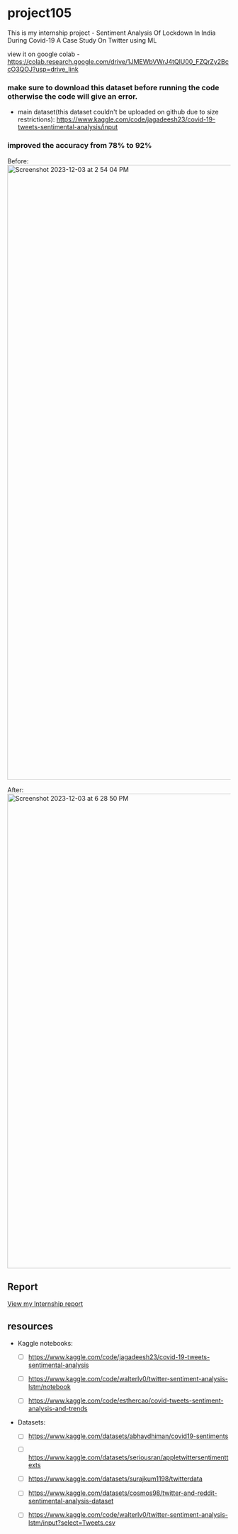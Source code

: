 
# project105

This is my internship project - Sentiment Analysis Of Lockdown In India During Covid-19 A Case Study On Twitter using ML

view it on google colab - https://colab.research.google.com/drive/1JMEWbVWrJ4tQlU00_FZQrZy2BccO3QOJ?usp=drive_link

### make sure to download this dataset before running the code otherwise the code will give an error.

- main dataset(this dataset couldn't be uploaded on github due to size restrictions): https://www.kaggle.com/code/jagadeesh23/covid-19-tweets-sentimental-analysis/input
### improved the accuracy from 78% to 92%
Before:
<img width="1385" alt="Screenshot 2023-12-03 at 2 54 04 PM" src="https://github.com/shresthacodes/project105/assets/138806766/0636847c-43b9-4355-a591-318b5d59162d">

After:
<img width="1069" alt="Screenshot 2023-12-03 at 6 28 50 PM" src="https://github.com/shresthacodes/project105/assets/138806766/a57abb01-4f74-44fa-a967-99efeb89c892">
## Report
[View my Internship report](https://docs.google.com/document/d/1omELSYF5R-oMCMnKnw385MR0uF3_BjGlN-JiTtyhU8o/edit?usp=sharing)

## resources

- Kaggle notebooks:

  - [ ]  https://www.kaggle.com/code/jagadeesh23/covid-19-tweets-sentimental-analysis


  - [ ] https://www.kaggle.com/code/walterlv0/twitter-sentiment-analysis-lstm/notebook


  - [ ] https://www.kaggle.com/code/esthercao/covid-tweets-sentiment-analysis-and-trends



- Datasets: 

  - [ ] https://www.kaggle.com/datasets/abhaydhiman/covid19-sentiments


  - [ ] https://www.kaggle.com/datasets/seriousran/appletwittersentimenttexts


  - [ ] https://www.kaggle.com/datasets/surajkum1198/twitterdata


  - [ ] https://www.kaggle.com/datasets/cosmos98/twitter-and-reddit-sentimental-analysis-dataset


  - [ ] https://www.kaggle.com/code/walterlv0/twitter-sentiment-analysis-lstm/input?select=Tweets.csv


